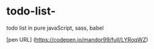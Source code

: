 # todo-list-
todo list in pure javaScript, sass, babel

[pen URL] (https://codepen.io/mandor99/full/LYRoqWZ)